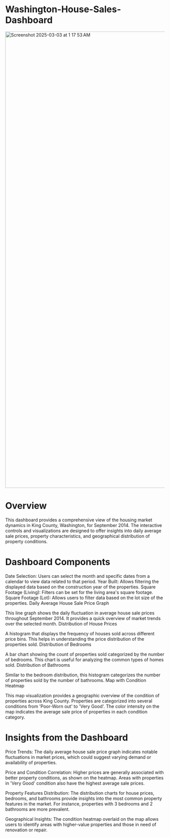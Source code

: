 # Washington-House-Sales-Dashboard

<img width="1437" alt="Screenshot 2025-03-03 at 1 17 53 AM" src="https://github.com/user-attachments/assets/da04c1d6-aeef-4d91-af86-679a24426604" />


# Overview
This dashboard provides a comprehensive view of the housing market dynamics in King County, Washington, for September 2014. The interactive controls and visualizations are designed to offer insights into daily average sale prices, property characteristics, and geographical distribution of property conditions.

# Dashboard Components

Date Selection: Users can select the month and specific dates from a calendar to view data related to that period.
Year Built: Allows filtering the displayed data based on the construction year of the properties.
Square Footage (Living): Filters can be set for the living area's square footage.
Square Footage (Lot): Allows users to filter data based on the lot size of the properties.
Daily Average House Sale Price Graph

This line graph shows the daily fluctuation in average house sale prices throughout September 2014. It provides a quick overview of market trends over the selected month.
Distribution of House Prices

A histogram that displays the frequency of houses sold across different price bins. This helps in understanding the price distribution of the properties sold.
Distribution of Bedrooms

A bar chart showing the count of properties sold categorized by the number of bedrooms. This chart is useful for analyzing the common types of homes sold.
Distribution of Bathrooms

Similar to the bedroom distribution, this histogram categorizes the number of properties sold by the number of bathrooms.
Map with Condition Heatmap

This map visualization provides a geographic overview of the condition of properties across King County. Properties are categorized into several conditions from 'Poor-Worn out' to 'Very Good'. The color intensity on the map indicates the average sale price of properties in each condition category.

# Insights from the Dashboard

Price Trends: The daily average house sale price graph indicates notable fluctuations in market prices, which could suggest varying demand or availability of properties.

Price and Condition Correlation: Higher prices are generally associated with better property conditions, as shown on the heatmap. Areas with properties in 'Very Good' condition also have the highest average sale prices.

Property Features Distribution: The distribution charts for house prices, bedrooms, and bathrooms provide insights into the most common property features in the market. For instance, properties with 3 bedrooms and 2 bathrooms are more prevalent.

Geographical Insights: The condition heatmap overlaid on the map allows users to identify areas with higher-value properties and those in need of renovation or repair.
